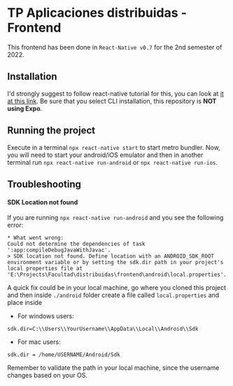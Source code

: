 # TP Aplicaciones distribuidas - Frontend

This frontend has been done in `React-Native v0.7` for the 2nd semester of 2022.

## Installation

I'd strongly suggest to follow react-native tutorial for this, you can look at [it at this link](https://reactnative.dev/docs/environment-setup). Be sure that you select CLI installation, this repository is **NOT using Expo**.

## Running the project

Execute in a terminal `npx react-native start` to start metro bundler. Now, you will need to start your android/iOS emulator and then in another terminal run `npx react-native run-android` or `npx react-native run-ios`.

## Troubleshooting

#### SDK Location not found
If you are running `npx react-native run-android` and you see the following error:
```
* What went wrong:
Could not determine the dependencies of task ':app:compileDebugJavaWithJavac'.
> SDK location not found. Define location with an ANDROID_SDK_ROOT environment variable or by setting the sdk.dir path in your project's local properties file at 'E:\Projects\Facultad\distribuidas\frontend\android\local.properties'.
```

A quick fix could be in your local machine, go where you cloned this project and then inside `./android` folder create a file called `local.properties` and place inside
- For windows users: 
```
sdk.dir=C:\\Users\\YourUsername\\AppData\\Local\\Android\\Sdk
```
- For mac users:
```
sdk.dir = /home/USERNAME/Android/Sdk
```

Remember to validate the path in your local machine, since the username changes based on your OS.